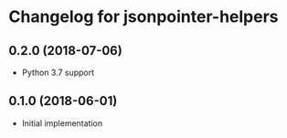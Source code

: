 # Changelog for jsonpointer-helpers

## 0.2.0 (2018-07-06)

- Python 3.7 support

## 0.1.0 (2018-06-01)

- Initial implementation

